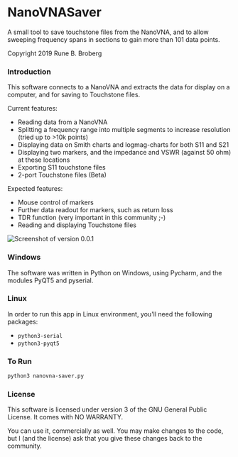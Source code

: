 NanoVNASaver
============
A small tool to save touchstone files from the NanoVNA, and to allow sweeping frequency spans in sections to gain more than 101 data points.

Copyright 2019 Rune B. Broberg

### Introduction
This software connects to a NanoVNA and extracts the data for display on a computer, and for saving to Touchstone files.

Current features:
- Reading data from a NanoVNA
- Splitting a frequency range into multiple segments to increase resolution (tried up to >10k points)
- Displaying data on Smith charts and logmag-charts for both S11 and S21
- Displaying two markers, and the impedance and VSWR (against 50 ohm) at these locations
- Exporting S11 touchstone files
- 2-port Touchstone files (Beta)

Expected features:
- Mouse control of markers
- Further data readout for markers, such as return loss
- TDR function (very important in this community ;-)
- Reading and displaying Touchstone files

![Screenshot of version 0.0.1](https://i.imgur.com/kcCC2eK.png)

### Windows

The software was written in Python on Windows, using Pycharm, and the modules PyQT5 and pyserial.

### Linux

In order to run this app in Linux environment, you'll need the following packages:

* `python3-serial`
* `python3-pyqt5`

### To Run

```sh
python3 nanovna-saver.py
```

### License
This software is licensed under version 3 of the GNU General Public License. It comes with NO WARRANTY.

You can use it, commercially as well. You may make changes to the code, but I (and the license) ask that you give these changes back to the community.
